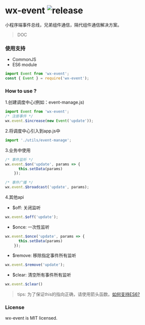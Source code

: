 # wx-event ![release](http://img.shields.io/github/v/release/dawangong/wx-event.svg)
>
小程序端事件总线，兄弟组件通信，隔代组件通信解决方案。
> DOC
### 使用支持
- CommonJS
- ES6 module
```javascript
import Event from 'wx-event';
const { Event } = require('wx-event');
```

### How to use ?
1.创建调度中心(例如：event-manage.js)
```javascript
import Event from 'wx-event';
/* 注册事件 */
wx.event.$increase(new Event('update')); 
```
2.将调度中心引入到app.js中
```javascript
import './utils/event-manage';
```
3.业务中使用
```javascript
/* 事件监听 */
wx.event.$on('update', params => {
      this.setData(params)
    });
    
/* 事件广播 */ 
wx.event.$broadcast('update', params);  
```
4.其他api
- $off: 关闭监听
```javascript
wx.event.$off('update');
```
- $once: 一次性监听
```javascript
wx.event.$once('update', params => {
      this.setData(params)
    });
```
- $remove: 移除指定事件所有监听
```javascript
wx.event.$remove('update');
```
- $clear: 清空所有事件所有监听
```javascript
wx.event.$clear()
```

> tips: 为了保证this的指向正确，请使用箭头函数。[如何支持ES6?](https://www.babeljs.cn/docs/)

### License
wx-event is MIT licensed.
